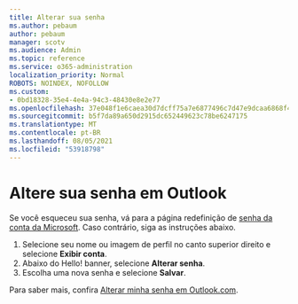 ```yaml
---
title: Alterar sua senha
ms.author: pebaum
author: pebaum
manager: scotv
ms.audience: Admin
ms.topic: reference
ms.service: o365-administration
localization_priority: Normal
ROBOTS: NOINDEX, NOFOLLOW
ms.custom:
- 0bd18328-35e4-4e4a-94c3-48430e8e2e77
ms.openlocfilehash: 37e048f1e6caea30d7dcff75a7e6877496c7d47e9dcaa6868f4d0315b5eb0d56
ms.sourcegitcommit: b5f7da89a650d2915dc652449623c78be6247175
ms.translationtype: MT
ms.contentlocale: pt-BR
ms.lasthandoff: 08/05/2021
ms.locfileid: "53918798"
---
```

# <a name="change-your-password-in-outlook"></a>Altere sua senha em Outlook

Se você esqueceu sua senha, vá para a página redefinição de [senha da conta da Microsoft](https://go.microsoft.com/fwlink/p/?linkid=841909). Caso contrário, siga as instruções abaixo.
  
1. Selecione seu nome ou imagem de perfil no canto superior direito e selecione **Exibir conta**.
2. Abaixo do Hello! banner, selecione **Alterar senha**.
3. Escolha uma nova senha e selecione **Salvar**.

Para saber mais, confira [Alterar minha senha em Outlook.com](https://support.office.com/article/2138d690-811c-4545-b2f3-e4dbe80c9735.aspx).